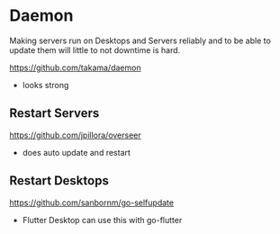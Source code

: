 # Daemon

Making servers run on Desktops and Servers reliably and to be able to update them will little to not downtime is hard.

https://github.com/takama/daemon
- looks strong

## Restart Servers

https://github.com/jpillora/overseer
- does auto update and restart

## Restart Desktops

https://github.com/sanbornm/go-selfupdate
- Flutter Desktop can use this with go-flutter
